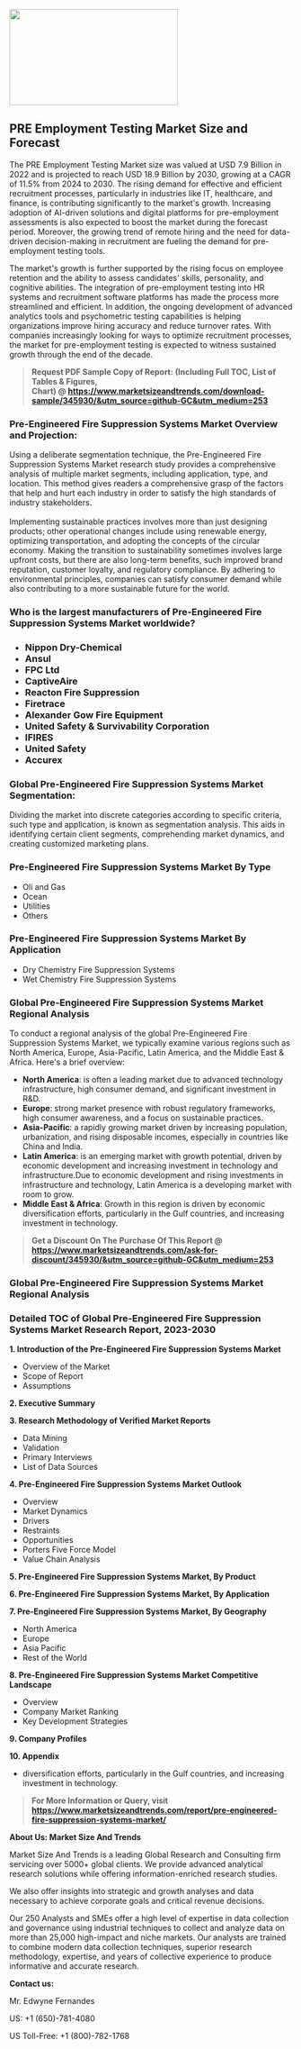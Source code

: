 <p><img class="alignnone size-medium wp-image-20088" src="https://ffe5etoiles.com/wp-content/uploads/2024/12/MST1-300x171.png" alt="" width="300" height="171" /></p><h2>PRE Employment Testing Market Size and Forecast</h2><p>The PRE Employment Testing Market size was valued at USD 7.9 Billion in 2022 and is projected to reach USD 18.9 Billion by 2030, growing at a CAGR of 11.5% from 2024 to 2030. The rising demand for effective and efficient recruitment processes, particularly in industries like IT, healthcare, and finance, is contributing significantly to the market's growth. Increasing adoption of AI-driven solutions and digital platforms for pre-employment assessments is also expected to boost the market during the forecast period. Moreover, the growing trend of remote hiring and the need for data-driven decision-making in recruitment are fueling the demand for pre-employment testing tools.</p><p>The market's growth is further supported by the rising focus on employee retention and the ability to assess candidates' skills, personality, and cognitive abilities. The integration of pre-employment testing into HR systems and recruitment software platforms has made the process more streamlined and efficient. In addition, the ongoing development of advanced analytics tools and psychometric testing capabilities is helping organizations improve hiring accuracy and reduce turnover rates. With companies increasingly looking for ways to optimize recruitment processes, the market for pre-employment testing is expected to witness sustained growth through the end of the decade.</p></p><blockquote id="" class=""><strong>Request PDF Sample Copy of Report: (Including Full TOC, List of Tables &amp; Figures, Chart)&nbsp;@&nbsp;<strong><a href="https://www.marketsizeandtrends.com/download-sample/345930/&utm_source=github-GC&utm_medium=253" target="_blank">https://www.marketsizeandtrends.com/download-sample/345930/&utm_source=github-GC&utm_medium=253</a></strong></strong></blockquote><h3 id="" class="">Pre-Engineered Fire Suppression Systems Market&nbsp;Overview and Projection:</h3><p id="" class="">Using a deliberate segmentation technique, the Pre-Engineered Fire Suppression Systems Market research study provides a comprehensive analysis of multiple market segments, including application, type, and location. This method gives readers a comprehensive grasp of the factors that help and hurt each industry in order to satisfy the high standards of industry stakeholders. <br /> <br />Implementing sustainable practices involves more than just designing products; other operational changes include using renewable energy, optimizing transportation, and adopting the concepts of the circular economy. Making the transition to sustainability sometimes involves large upfront costs, but there are also long-term benefits, such improved brand reputation, customer loyalty, and regulatory compliance. By adhering to environmental principles, companies can satisfy consumer demand while also contributing to a more sustainable future for the world.</p><h3 id="" class="">Who is the largest manufacturers of&nbsp;Pre-Engineered Fire Suppression Systems Market worldwide?</h3><h3 class=""><p><ul><li>Nippon Dry-Chemical </li><li> Ansul </li><li> FPC Ltd </li><li> CaptiveAire </li><li> Reacton Fire Suppression </li><li> Firetrace </li><li> Alexander Gow Fire Equipment </li><li> United Safety & Survivability Corporation </li><li> IFIRES </li><li> United Safety </li><li> Accurex</li></ul></p></h3><h3 id="" class="">Global&nbsp;Pre-Engineered Fire Suppression Systems Market Segmentation:</h3><p id="" class="">Dividing the market into discrete categories according to specific criteria, such type and application, is known as segmentation analysis. This aids in identifying certain client segments, comprehending market dynamics, and creating customized marketing plans.</p><h3 id="" class="">Pre-Engineered Fire Suppression Systems Market&nbsp;By Type</h3><p><p><ul><li>Oli and Gas</li><li> Ocean</li><li> Utilities</li><li> Others</p></li></ul></p></p><h3 id="" class="">Pre-Engineered Fire Suppression Systems Market&nbsp;By Application</h3><p class=""><p><ul><li>Dry Chemistry Fire Suppression Systems</li><li> Wet Chemistry Fire Suppression Systems</li></ul></p></p><h3 id="" class="">Global Pre-Engineered Fire Suppression Systems Market Regional Analysis</h3><p id="" class="">To conduct a regional analysis of the global Pre-Engineered Fire Suppression Systems Market, we typically examine various regions such as North America, Europe, Asia-Pacific, Latin America, and the Middle East &amp; Africa. Here's a brief overview:</p><ul><li><strong>North America</strong>: is often a leading market due to advanced technology infrastructure, high consumer demand, and significant investment in R&amp;D.</li><li><strong>Europe</strong>: strong market presence with robust regulatory frameworks, high consumer awareness, and a focus on sustainable practices.</li><li><strong>Asia-Pacific</strong>: a rapidly growing market driven by increasing population, urbanization, and rising disposable incomes, especially in countries like China and India.</li><li><strong>Latin America</strong>: is an emerging market with growth potential, driven by economic development and increasing investment in technology and infrastructure.Due to economic development and rising investments in infrastructure and technology, Latin America is a developing market with room to grow.</li><li><strong>Middle East &amp; Africa</strong>: Growth in this region is driven by economic diversification efforts, particularly in the Gulf countries, and increasing investment in technology.</li></ul><blockquote id="" class=""><strong>Get a Discount On The Purchase Of This Report @ <strong><a href="https://www.marketsizeandtrends.com/ask-for-discount/345930/&utm_source=github-GC&utm_medium=253" target="_blank">https://www.marketsizeandtrends.com/ask-for-discount/345930/&utm_source=github-GC&utm_medium=253</a></strong></strong></blockquote><h3 id="" class="">Global Pre-Engineered Fire Suppression Systems Market Regional Analysis</h3><h3 id="" class="">Detailed TOC of Global Pre-Engineered Fire Suppression Systems Market Research Report, 2023-2030</h3><p id="" class=""><strong>1. Introduction of the Pre-Engineered Fire Suppression Systems Market</strong></p><ul><li>Overview of the Market</li><li>Scope of Report</li><li>Assumptions</li></ul><p id="" class=""><strong>2. Executive Summary</strong></p><p id="" class=""><strong>3. Research Methodology of Verified Market Reports</strong></p><ul><li>Data Mining</li><li>Validation</li><li>Primary Interviews</li><li>List of Data Sources</li></ul><p id="" class=""><strong>4. Pre-Engineered Fire Suppression Systems Market Outlook</strong></p><ul><li>Overview</li><li>Market Dynamics</li><li>Drivers</li><li>Restraints</li><li>Opportunities</li><li>Porters Five Force Model</li><li>Value Chain Analysis</li></ul><p id="" class=""><strong>5. Pre-Engineered Fire Suppression Systems Market, By Product</strong></p><p id="" class=""><strong>6. Pre-Engineered Fire Suppression Systems Market, By Application</strong></p><p id="" class=""><strong>7. Pre-Engineered Fire Suppression Systems Market, By Geography</strong></p><ul><li>North America</li><li>Europe</li><li>Asia Pacific</li><li>Rest of the World</li></ul><p id="" class=""><strong>8. Pre-Engineered Fire Suppression Systems Market Competitive Landscape</strong></p><ul><li>Overview</li><li>Company Market Ranking</li><li>Key Development Strategies</li></ul><p id="" class=""><strong>9. Company Profiles</strong></p><p id="" class=""><strong>10. Appendix</strong></p><ul><li>diversification efforts, particularly in the Gulf countries, and increasing investment in technology.</li></ul><blockquote id="" class=""><strong>For More Information or Query, visit <strong><strong><a href="https://www.marketsizeandtrends.com/report/pre-engineered-fire-suppression-systems-market/" target="_blank">https://www.marketsizeandtrends.com/report/pre-engineered-fire-suppression-systems-market/</a></strong></strong></strong></blockquote><p id="" class=""><strong>About Us: Market Size And Trends</strong></p><p id="" class="">Market Size And Trends is a leading Global Research and Consulting firm servicing over 5000+ global clients. We provide advanced analytical research solutions while offering information-enriched research studies.</p><p id="" class="">We also offer insights into strategic and growth analyses and data necessary to achieve corporate goals and critical revenue decisions.</p><p id="" class="">Our 250 Analysts and SMEs offer a high level of expertise in data collection and governance using industrial techniques to collect and analyze data on more than 25,000 high-impact and niche markets. Our analysts are trained to combine modern data collection techniques, superior research methodology, expertise, and years of collective experience to produce informative and accurate research.</p><p id="" class=""><strong>Contact us:</strong></p><p id="" class="">Mr. Edwyne Fernandes</p><p id="" class="">US: +1 (650)-781-4080</p><p id="" class="">US Toll-Free: +1 (800)-782-1768</p>
